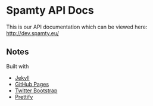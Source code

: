 # Spamty API Docs

This is our API documentation which can be viewed here: http://dev.spamty.eu/

## Notes

Built with 
 * [Jekyll](http://jekyllrb.com/)
 * [GitHub Pages](https://pages.github.com/)
 * [Twitter Bootstrap](https://getbootstrap.com/)
 * [Prettify](https://github.com/google/code-prettify/)
